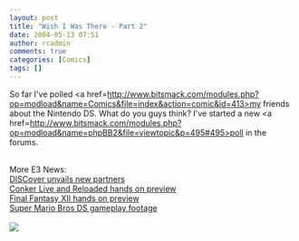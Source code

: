 ```yaml
---
layout: post
title: "Wish I Was There - Part 2"
date: 2004-05-13 07:51
author: rcadmin
comments: true
categories: [Comics]
tags: []
---
```

So far I've polled <a href=http://www.bitsmack.com/modules.php?op=modload&name=Comics&file=index&action=comic&id=413>my friends</a> about the Nintendo DS. What do you guys think? I've started a new <a href=http://www.bitsmack.com/modules.php?op=modload&name=phpBB2&file=viewtopic&p=495#495>poll</a> in the forums.
<br />

<br />
More E3 News:
<br />
<a href=http://www.gamespot.com/news/2004/05/12/news_6097975.html>DISCover unvails new partners</a>
<br />
<a href=http://xbox.ign.com/articles/514/514188p1.html>Conker Live and Reloaded hands on preview</a>
<br />
<a href=http://www.gamespot.com/ps2/rpg/finalfantasy12/preview_6097934.html>Final Fantasy XII hands on preview</a>
<br />
<a href=http://www.totalvideogames.com/pages/articles/media.php?video=328>Super Mario Bros DS gameplay footage</a><Br><br><!--more--><img src='/wp/wp-content/comics/20040513.png' alt'' />
